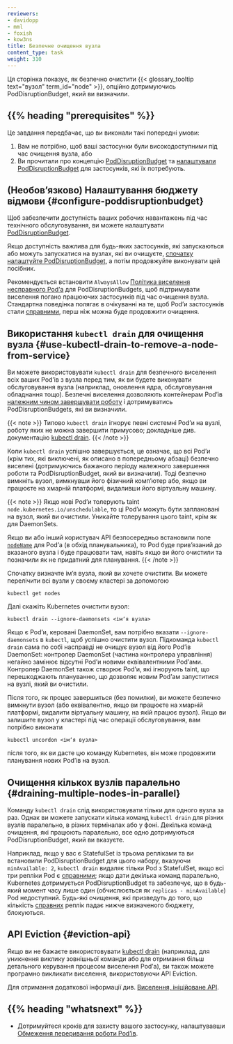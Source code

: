 ```yaml
---
reviewers:
- davidopp
- mml
- foxish
- kow3ns
title: Безпечне очищення вузла
content_type: task
weight: 310
---
```


<!-- overview -->

Ця сторінка показує, як безпечно очистити {{< glossary_tooltip text="вузол" term_id="node" >}}, опційно дотримуючись PodDisruptionBudget, який ви визначили.

## {{% heading "prerequisites" %}}

Це завдання передбачає, що ви виконали такі попередні умови:

1. Вам не потрібно, щоб ваші застосунки були високодоступними під час очищення вузла, або
2. Ви прочитали про концепцію [PodDisruptionBudget](/uk/docs/concepts/workloads/pods/disruptions/) та [налаштували PodDisruptionBudget](/uk/docs/tasks/run-application/configure-pdb/) для застосунків, які їх потребують.

## (Необовʼязково) Налаштування бюджету відмови {#configure-poddisruptionbudget}

Щоб забезпечити доступність ваших робочих навантажень під час технічного обслуговування, ви можете налаштувати [PodDisruptionBudget](/uk/docs/concepts/workloads/pods/disruptions/).

Якщо доступність важлива для будь-яких застосунків, які запускаються або можуть запускатися на вузлах, які ви очищуєте, [спочатку налаштуйте PodDisruptionBudget](/uk/docs/tasks/run-application/configure-pdb/), а потім продовжуйте виконувати цей посібник.

Рекомендується встановити `AlwaysAllow` [Політика виселення несправного Podʼа](/uk/docs/tasks/run-application/configure-pdb/#unhealthy-pod-eviction-policy) для PodDisruptionBudgets, щоб підтримувати виселення погано працюючих застосунків під час очищення вузла. Стандартна поведінка полягає в очікуванні на те, щоб Podʼи застосунків стали [справними](/uk/docs/tasks/run-application/configure-pdb/#healthiness-of-a-pod), перш ніж можна буде продовжити очищення.

## Використання `kubectl drain` для очищення вузла {#use-kubectl-drain-to-remove-a-node-from-service}

Ви можете використовувати `kubectl drain` для безпечного виселення всіх ваших Podʼів з вузла перед тим, як ви будете виконувати обслуговування вузла (наприклад, оновлення ядра, обслуговування обладнання тощо). Безпечні виселення дозволяють контейнерам Podʼів [належним чином завершувати роботу](/uk/docs/concepts/workloads/pods/pod-lifecycle/#pod-termination) і дотримуватись PodDisruptionBudgets, які ви визначили.

{{< note >}}
Типово `kubectl drain` ігнорує певні системні Podʼи на вузлі, роботу яких не можна завершити примусово; докладніше див. документацію [kubectl drain](/uk/docs/reference/generated/kubectl/kubectl-commands/#drain).
{{< /note >}}

Коли `kubectl drain` успішно завершується, це означає, що всі Podʼи (крім тих, які виключені, як описано в попередньому абзаці) безпечно виселені (дотримуючись бажаного періоду належного завершення роботи та PodDisruptionBudget, який ви визначили). Тоді безпечно вимкніть вузол, вимкнувши його фізичний компʼютер або, якщо ви працюєте на хмарній платформі, видаливши його віртуальну машину.

{{< note >}}
Якщо нові Podʼи толерують taint `node.kubernetes.io/unschedulable`, то ці Podʼи можуть бути заплановані на вузол, який ви очистили. Уникайте толерування цього taint, крім як для DaemonSets.

Якщо ви або інший користувач API безпосередньо встановили поле [`nodeName`](/uk/docs/concepts/scheduling-eviction/assign-pod-node/#nodename) для Podʼа (в обхід планувальника), то Pod буде привʼязаний до вказаного вузла і буде працювати там, навіть якщо ви його очистили та позначили як не придатний для планування.
{{< /note >}}

Спочатку визначте імʼя вузла, який ви хочете очистити. Ви можете перелічити всі вузли у своєму кластері за допомогою

```shell
kubectl get nodes
```

Далі скажіть Kubernetes очистити вузол:

```shell
kubectl drain --ignore-daemonsets <імʼя вузла>
```

Якщо є Podʼи, керовані DaemonSet, вам потрібно вказати `--ignore-daemonsets` в `kubectl`, щоб успішно очистити вузол. Підкоманда `kubectl drain` сама по собі насправді не очищує вузол від його Podʼів DaemonSet: контролер DaemonSet (частина контролера управління) негайно замінює відсутні Podʼи новими еквівалентними Podʼами. Контролер DaemonSet також створює Podʼи, які ігнорують taint, що перешкоджають плануванню, що дозволяє новим Podʼам запуститися на вузлі, який ви очистили.

Після того, як процес завершиться (без помилки), ви можете безпечно вимкнути вузол (або еквівалентно, якщо ви працюєте на хмарній платформі, видалити віртуальну машину, на якій працює вузол). Якщо ви залишите вузол у кластері під час операції обслуговування, вам потрібно виконати

```shell
kubectl uncordon <імʼя вузла>
```

після того, як ви дасте цю команду Kubernetes, він може продовжити планування нових Podʼів на вузол.

## Очищення кількох вузлів паралельно {#draining-multiple-nodes-in-parallel}

Команду `kubectl drain` слід використовувати тільки для одного вузла за раз. Однак ви можете запускати кілька команд `kubectl drain` для різних вузлів паралельно, в різних терміналах або у фоні. Декілька команд очищення, які працюють паралельно, все одно дотримуються PodDisruptionBudget, який ви вказуєте.

Наприклад, якщо у вас є StatefulSet із трьома репліками та ви встановили PodDisruptionBudget для цього набору, вказуючи `minAvailable: 2`, `kubectl drain` видаляє тільки Pod з StatefulSet, якщо всі три репліки Pod є [справними](/uk/docs/tasks/run-application/configure-pdb/#healthiness-of-a-pod); якщо дати декілька команд паралельно, Kubernetes дотримується PodDisruptionBudget та забезпечує, що в будь-який момент часу лише один (обчислюється як `replicas - minAvailable`) Pod недоступний. Будь-які очищення, які призведуть до того, що кількість [справних](/uk/docs/tasks/run-application/configure-pdb/#healthiness-of-a-pod) реплік падає нижче визначеного бюджету, блокуються.

## API Eviction {#eviction-api}

Якщо ви не бажаєте використовувати [kubectl drain](/uk/docs/reference/generated/kubectl/kubectl-commands/#drain) (наприклад, для уникнення виклику зовнішньої команди або для отримання більш детального керування процесом виселення Podʼа), ви також можете програмно викликати виселення, використовуючи API Eviction.

Для отримання додаткової інформації див. [Виселення, ініційоване API](/uk/docs/concepts/scheduling-eviction/api-eviction/).

## {{% heading "whatsnext" %}}

* Дотримуйтеся кроків для захисту вашого застосунку, налаштувавши [Обмеження переривання роботи Podʼів](/uk/docs/tasks/run-application/configure-pdb/).
